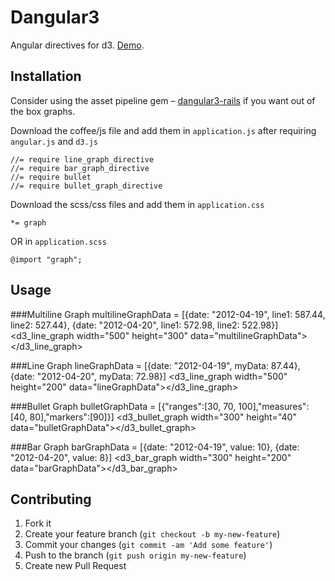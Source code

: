 # Dangular3

Angular directives for d3. [Demo](http://nilenso.github.io/dangular3).

## Installation

Consider using the asset pipeline gem – [dangular3-rails](https://github.com/nilenso/dangular3-rails) if you want out of the box graphs.

Download the coffee/js file and add them in `application.js` after requiring `angular.js` and `d3.js`

    //= require line_graph_directive
    //= require bar_graph_directive
    //= require bullet
    //= require bullet_graph_directive

Download the scss/css files and add them in `application.css`

    *= graph

OR in `application.scss`

    @import "graph";

## Usage

###Multiline Graph
    multilineGraphData = [{date: "2012-04-19", line1: 587.44, line2: 527.44}, {date: "2012-04-20", line1: 572.98, line2: 522.98}]
    <d3_line_graph width="500" height="300" data="multilineGraphData"></d3_line_graph>

###Line Graph
    lineGraphData = [{date: "2012-04-19", myData: 87.44}, {date: "2012-04-20", myData: 72.98}]
    <d3_line_graph width="500" height="200" data="lineGraphData"></d3_line_graph>

###Bullet Graph
    bulletGraphData = [{"ranges":[30, 70, 100],"measures":[40, 80],"markers":[90]}]
    <d3_bullet_graph width="300" height="40" data="bulletGraphData"></d3_bullet_graph>

###Bar Graph
    barGraphData = [{date: "2012-04-19", value: 10}, {date: "2012-04-20", value: 8}]
    <d3_bar_graph width="300" height="200" data="barGraphData"></d3_bar_graph>

## Contributing

1. Fork it
2. Create your feature branch (`git checkout -b my-new-feature`)
3. Commit your changes (`git commit -am 'Add some feature'`)
4. Push to the branch (`git push origin my-new-feature`)
5. Create new Pull Request
